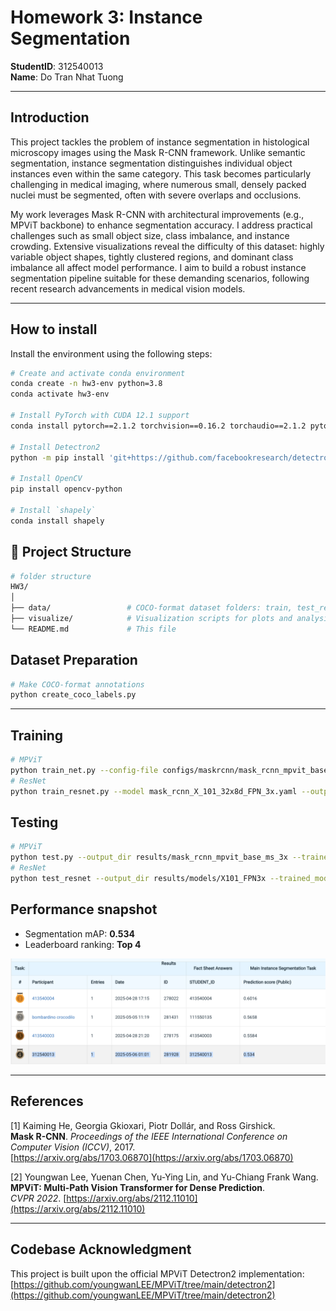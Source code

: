 # Homework 3: Instance Segmentation

**StudentID**: 312540013  
**Name**: Do Tran Nhat Tuong

---

## Introduction

This project tackles the problem of instance segmentation in histological microscopy images using the Mask R-CNN framework. Unlike semantic segmentation, instance segmentation distinguishes individual object instances even within the same category. This task becomes particularly challenging in medical imaging, where numerous small, densely packed nuclei must be segmented, often with severe overlaps and occlusions.

My work leverages Mask R-CNN with architectural improvements (e.g., MPViT backbone) to enhance segmentation accuracy. I address practical challenges such as small object size, class imbalance, and instance crowding. Extensive visualizations reveal the difficulty of this dataset: highly variable object shapes, tightly clustered regions, and dominant class imbalance all affect model performance. I aim to build a robust instance segmentation pipeline suitable for these demanding scenarios, following recent research advancements in medical vision models.


---

## How to install

Install the environment using the following steps:

```bash
# Create and activate conda environment
conda create -n hw3-env python=3.8
conda activate hw3-env

# Install PyTorch with CUDA 12.1 support
conda install pytorch==2.1.2 torchvision==0.16.2 torchaudio==2.1.2 pytorch-cuda=12.1 -c pytorch -c nvidia

# Install Detectron2
python -m pip install 'git+https://github.com/facebookresearch/detectron2.git'

# Install OpenCV
pip install opencv-python

# Install `shapely`
conda install shapely
```

## 📁 Project Structure

```bash
# folder structure
HW3/
│
├── data/                 # COCO-format dataset folders: train, test_release, test, train.json, val.json, full.json, test_image_name_to_ids.json
├── visualize/            # Visualization scripts for plots and analysis
└── README.md             # This file
```

## Dataset Preparation
```bash
# Make COCO-format annotations
python create_coco_labels.py
```

---

## Training
```bash
# MPViT
python train_net.py --config-file configs/maskrcnn/mask_rcnn_mpvit_base_ms_3x.yaml --num-gpus 8
# ResNet
python train_resnet.py --model mask_rcnn_X_101_32x8d_FPN_3x.yaml --output_dir checkpoints/models/X101_FPN3x
```

## Testing
```bash
# MPViT
python test.py --output_dir results/mask_rcnn_mpvit_base_ms_3x --trained_model output/mask_rcnn_mpvit_base_ms_3x
# ResNet
python test_resnet --output_dir results/models/X101_FPN3x --trained_model ./checkpoints/models/X101_FPN3x
```

## Performance snapshot
- Segmentation mAP: **0.534**
- Leaderboard ranking: **Top 4**

<p align="center">
  <img src="perform.png" alt="Segmentation performance visualization" width="600"/>
</p>

---

## References

[1] Kaiming He, Georgia Gkioxari, Piotr Dollár, and Ross Girshick.  
**Mask R-CNN**. *Proceedings of the IEEE International Conference on Computer Vision (ICCV)*, 2017.  
[https://arxiv.org/abs/1703.06870](https://arxiv.org/abs/1703.06870)

[2] Youngwan Lee, Yuenan Chen, Yu-Ying Lin, and Yu-Chiang Frank Wang.  
**MPViT: Multi-Path Vision Transformer for Dense Prediction**.  
*CVPR 2022*. [https://arxiv.org/abs/2112.11010](https://arxiv.org/abs/2112.11010)

---

## Codebase Acknowledgment

This project is built upon the official MPViT Detectron2 implementation:  
[https://github.com/youngwanLEE/MPViT/tree/main/detectron2](https://github.com/youngwanLEE/MPViT/tree/main/detectron2)

